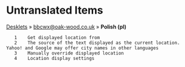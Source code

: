 # Untranslated Items
[Desklets](../../../README.md) &#187; [bbcwx@oak-wood.co.uk](../README.md) &#187; **Polish (pl)**

       1	Get displayed location from
       2	The source of the text displayed as the current location. Yahoo! and Google may offer city names in other languages
       3	Manually override displayed location
       4	Location display settings
